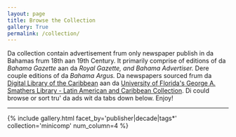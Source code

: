 ```yaml
---
layout: page
title: Browse the Collection
gallery: True
permalink: /collection/
---
```

Da collection contain advertisement frum only newspaper publish in da Bahamas frum 18th aan 19th Century. It primarily comprise of editions of da *Bahama Gazette* aan da *Royal Gazette, and Bahama Advertiser.* Dere couple editions of da *Bahama Argus.* Da newspapers sourced frum da [Digital Library  of the Caribbean](http://dloc.com) aan da [University of Florida's George A. Smathers Library - Latin American and Caribbean Collection](https://lacc.uflib.ufl.edu/). Di could browse or sort tru' da ads wit da tabs down below. Enjoy!

---

{% include gallery.html facet_by='publisher|decade|tags*' collection='minicomp' num_column=4 %}
